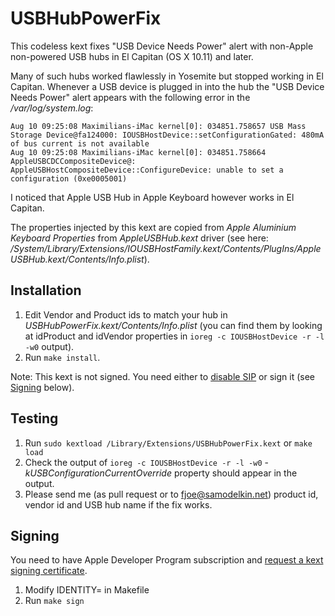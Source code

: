 # USBHubPowerFix

This codeless kext fixes "USB Device Needs Power" alert with non-Apple non-powered USB hubs
in El Capitan (OS X 10.11) and later.

Many of such hubs worked flawlessly in Yosemite but stopped working in El Capitan.
Whenever a USB device is plugged in into the hub the "USB Device Needs Power" alert appears with
the following error in the */var/log/system.log*:

```
Aug 10 09:25:08 Maximilians-iMac kernel[0]: 034851.758657 USB Mass Storage Device@fa124000: IOUSBHostDevice::setConfigurationGated: 480mA of bus current is not available
Aug 10 09:25:08 Maximilians-iMac kernel[0]: 034851.758664 AppleUSBCDCCompositeDevice@: AppleUSBHostCompositeDevice::ConfigureDevice: unable to set a configuration (0xe0005001)
```

I noticed that Apple USB Hub in Apple Keyboard however works in El Capitan.

The properties injected by this kext are copied from *Apple Aluminium Keyboard Properties*
from *AppleUSBHub.kext* driver (see here: */System/Library/Extensions/IOUSBHostFamily.kext/Contents/PlugIns/AppleUSBHub.kext/Contents/Info.plist*).

## Installation

1. Edit Vendor and Product ids to match your hub in *USBHubPowerFix.kext/Contents/Info.plist*
(you can find them by looking at idProduct and idVendor properties in `ioreg -c IOUSBHostDevice -r -l -w0` output).
2. Run `make install`.

Note: This kext is not signed. You need either to [disable SIP](http://apple.stackexchange.com/questions/208478/how-do-i-disable-system-integrity-protection-sip-aka-rootless-on-os-x-10-11) or sign it (see [Signing](#signing) below).

## Testing

1. Run `sudo kextload /Library/Extensions/USBHubPowerFix.kext` or `make load`
2. Check the output of `ioreg -c IOUSBHostDevice -r -l -w0` - *kUSBConfigurationCurrentOverride* property should appear in the output.
3. Please send me (as pull request or to fjoe@samodelkin.net) product id, vendor id and USB hub name if the fix works.

## Signing

You need to have Apple Developer Program subscription and [request a kext signing certificate](https://developer.apple.com/contact/kext/).

1. Modify IDENTITY= in Makefile
2. Run `make sign`
